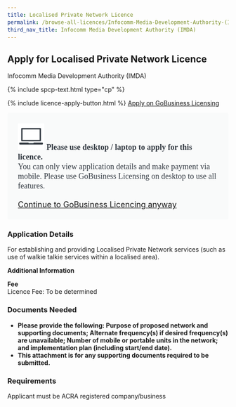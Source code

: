 ```yaml
---
title: Localised Private Network Licence
permalink: /browse-all-licences/Infocomm-Media-Development-Authority-(IMDA)/Localised-Private-Network-Licence
third_nav_title: Infocomm Media Development Authority (IMDA)
---
```


## Apply for Localised Private Network Licence

Infocomm Media Development Authority (IMDA)

{% include spcp-text.html type="cp" %}

{% include licence-apply-button.html %}
<a class="btn" id = "desktopNotice" href="https://licence1.business.gov.sg/feportal/web/frontier/eAdvisor?redirection=true&selectedLicenceIds=32" target="_blank" rel="noopener">Apply on GoBusiness Licensing</a>
<div id = "mobileNotice" style="background: #F9FAFA; border-radius: 5px; width: auto; height: auto; padding: 24px 24px; font-size: 18px; color: #313840;">
<img src="/images/laptop.svg" alt="" style="height: 60px; width: 60px; margin-left: 0px;">
<span style="font-weight: bold; font-family: hknova-bold; font-size: 18px; ">Please use desktop / laptop to apply for this licence.</span><br>
<span style="font-family: hknova-regular;">You can only view application details and make payment via mobile. Please use GoBusiness Licensing on desktop to use all features.</span><br><br>
<a id="mobileNotice" href="https://licence1.business.gov.sg/feportal/web/frontier/eAdvisor?redirection=true&selectedLicenceIds=32" target="_blank" rel="noopener">Continue to GoBusiness Licencing anyway</a>
</div>

<H3>Application Details</H3>

<p>For establishing and providing Localised Private Network services (such as use of walkie talkie services within a localised area).</p>

<strong>Additional Information</strong>

<p><strong>Fee</strong><br />Licence Fee: To be determined</p>

<H3>Documents Needed</H3>

<ul>
 <li><strong>Please provide the following: Purpose of proposed network and supporting documents; Alternate frequency(s) if desired frequency(s) are unavailable; Number of mobile or portable units in the network; and implementation plan (including start/end date).</strong></li>
 <li><strong>This attachment is for any supporting documents required to be submitted.</strong></li>
 </ul>

<H3>Requirements</H3>

Applicant must be ACRA registered company/business


